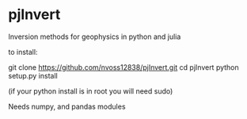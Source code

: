 # pjInvert
Inversion methods for geophysics in python and julia 

to install:

git clone https://github.com/nvoss12838/pjInvert.git
cd pjInvert
python setup.py install

(if your python install is in root you will need sudo)

Needs numpy, and pandas modules